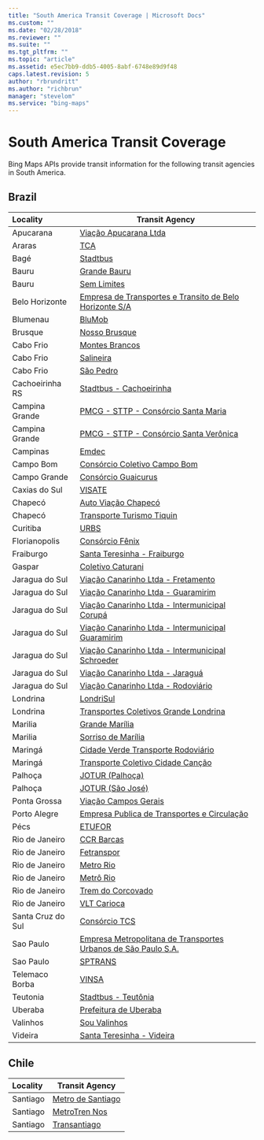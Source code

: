 ```yaml
---
title: "South America Transit Coverage | Microsoft Docs"
ms.custom: ""
ms.date: "02/28/2018"
ms.reviewer: ""
ms.suite: ""
ms.tgt_pltfrm: ""
ms.topic: "article"
ms.assetid: e5ec7bb9-ddb5-4005-8abf-6748e89d9f48
caps.latest.revision: 5
author: "rbrundritt"
ms.author: "richbrun"
manager: "stevelom"
ms.service: "bing-maps"
---
```

# South America Transit Coverage

Bing Maps APIs provide transit information for the following transit agencies in South America.  

## Brazil
|Locality|Transit Agency|
|:--------------------|--------------|
|Apucarana|[Viação Apucarana Ltda](https://www.valap.com.br/) 
|Araras|[TCA](https://www.smtca.sp.gov.br/) 
|Bagé|[Stadtbus](http://www.stadtbus.com.br/capa/bage/itinerario_bage.html) 
|Bauru|[Grande Bauru](https://www.transurbbauru.com.br/) 
|Bauru|[Sem Limites](https://www.transurbbauru.com.br/) 
|Belo Horizonte|[Empresa de Transportes e Transito de Belo Horizonte S/A](https://www.bhtrans.pbh.gov.br?version=17.02.01) 
|Blumenau|[BluMob](https://www.blumob.com.br) 
|Brusque|[Nosso Brusque](https://www.nossobrusque.com.br) 
|Cabo Frio|[Montes Brancos](https://www.salineira.com.br) 
|Cabo Frio|[Salineira](https://www.salineira.com.br) 
|Cabo Frio|[São Pedro](https://www.salineira.com.br) 
|Cachoeirinha RS|[Stadtbus - Cachoeirinha](https://www.stadtbus.com.br) 
|Campina Grande|[PMCG - STTP - Consórcio Santa Maria](https://www.ciomcg.com.br/) 
|Campina Grande|[PMCG - STTP - Consórcio Santa Verônica](https://www.ciomcg.com.br/) 
|Campinas|[Emdec](https://www.emdec.com.br/) 
|Campo Bom|[Consórcio Coletivo Campo Bom](http://www.stadtbus.com.br/capa/campo_bom/itinerario_campo_bom.html) 
|Campo Grande|[Consórcio Guaicurus](https://www.consorcioguaicurus.com.br/) 
|Caxias do Sul|[VISATE](https://www.visate.com.br) 
|Chapecó|[Auto Viação Chapecó](https://www.avchap.com.br) 
|Chapecó|[Transporte Turismo Tiquin](https://www.tiquin.com.br) 
|Curitiba|[URBS](https://www.urbs.curitiba.pr.gov.br) 
|Florianopolis|[Consórcio Fênix](https://www.consorciofenix.com.br) 
|Fraiburgo|[Santa Teresinha - Fraiburgo](https://www.santateresinha.com/site/) 
|Gaspar|[Coletivo Caturani](https://www.coletivocaturani.com.br/) 
|Jaragua do Sul|[Viação Canarinho Ltda - Fretamento](https://www.canarinho.com.br) 
|Jaragua do Sul|[Viação Canarinho Ltda - Guaramirim](https://www.canarinho.com.br) 
|Jaragua do Sul|[Viação Canarinho Ltda - Intermunicipal Corupá](https://www.canarinho.com.br) 
|Jaragua do Sul|[Viação Canarinho Ltda - Intermunicipal Guaramirim](https://www.canarinho.com.br) 
|Jaragua do Sul|[Viação Canarinho Ltda - Intermunicipal Schroeder](https://www.canarinho.com.br) 
|Jaragua do Sul|[Viação Canarinho Ltda - Jaraguá](https://www.canarinho.com.br) 
|Jaragua do Sul|[Viação Canarinho Ltda - Rodoviário](https://www.canarinho.com.br) 
|Londrina|[LondriSul](https://www.londrisul.com.br) 
|Londrina|[Transportes Coletivos Grande Londrina](https://www.tcgl.com.br) 
|Marilia|[Grande Marília](https://www.amtumarilia.com.br) 
|Marilia|[Sorriso de Marília](https://www.amtumarilia.com.br) 
|Maringá|[Cidade Verde Transporte Rodoviário](https://www.cidadeverdetransporte.com.br) 
|Maringá|[Transporte Coletivo Cidade Canção](https://www.tccc.com.br) 
|Palhoça|[JOTUR (Palhoça)](https://www.jotur.com.br) 
|Palhoça|[JOTUR (São José)](https://www.jotur.com.br) 
|Ponta Grossa|[Viação Campos Gerais](https://www.vcg.com.br/) 
|Porto Alegre|[Empresa Publica de Transportes e Circulação](https://www.eptc.com.br) 
|Pécs|[ETUFOR](https://www.fortaleza.ce.gov.br) 
|Rio de Janeiro|[CCR Barcas](http://www.grupoccr.com.br/barcas/) 
|Rio de Janeiro|[Fetranspor](https://www.fetranspor.com.br/) 
|Rio de Janeiro|[Metro Rio](https://www.metrorio.com.br/) 
|Rio de Janeiro|[Metrô Rio](https://www.metrorio.com.br/) 
|Rio de Janeiro|[Trem do Corcovado](http://www.corcovado.com.br/) 
|Rio de Janeiro|[VLT Carioca](https://www.vltrio.rio) 
|Santa Cruz do Sul|[Consórcio TCS](https://tcsconsorcio.com.br/) 
|Sao Paulo|[Empresa Metropolitana de Transportes Urbanos de São Paulo S.A.](https://www.emtu.sp.gov.br/EMTU/home.htm) 
|Sao Paulo|[SPTRANS](https://www.sptrans.com.br/?versao=221018) 
|Telemaco Borba|[VINSA](https://www.vinsa.com.br) 
|Teutonia|[Stadtbus - Teutônia](http://www.stadtbus.com.br/capa/teutonia/itinerario_teutonia.html) 
|Uberaba|[Prefeitura de Uberaba](http://www.uberaba.mg.gov.br/portal/conteudo,8403) 
|Valinhos|[Sou Valinhos](https://www.souvalinhos.com.br) 
|Videira|[Santa Teresinha - Videira](https://www.santateresinha.com/site/) 

## Chile
|Locality|Transit Agency|
|:--------------------|--------------|
|Santiago|[Metro de Santiago](https://www.metro.cl) 
|Santiago|[MetroTren Nos](https://www.trencentral.cl/bin/link.cgi/servicios/metrotren-nos/) 
|Santiago|[Transantiago](https://www.transantiago.cl) 

